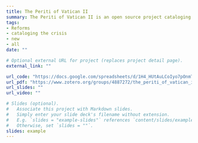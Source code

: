 ```yaml
---
title: The Periti of Vatican II
summary: The Periti of Vatican II is an open source project cataloging the theological experts (periti) who advised the Second Vatican Council.
tags:
- Reforms
- cataloging the crisis
- new
- all
date: ""

# Optional external URL for project (replaces project detail page).
external_link: ""

url_code: "https://docs.google.com/spreadsheets/d/1H4_HUtAuLCoIyo7pOnmTLSg5bv4K_adLuo98Yx-yW3A/edit?usp=share_link"
url_pdf: "https://www.zotero.org/groups/4887272/the_periti_of_vatican_ii/library"
url_slides: ""
url_video: ""

# Slides (optional).
#   Associate this project with Markdown slides.
#   Simply enter your slide deck's filename without extension.
#   E.g. `slides = "example-slides"` references `content/slides/example-slides.md`.
#   Otherwise, set `slides = ""`.
slides: example
---
```



